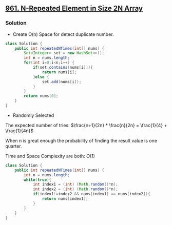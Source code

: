## [961. N-Repeated Element in Size 2N Array](https://leetcode.cn/problems/n-repeated-element-in-size-2n-array/)



### Solution

- Create O(n) Space for detect duplicate number.

```java
class Solution {
    public int repeatedNTimes(int[] nums) {
        Set<Integer> set = new HashSet<>();
        int n = nums.length;
        for(int i=0;i<n;i++) {
            if(set.contains(nums[i])){
                return nums[i];
            }else {
                set.add(nums[i]);
            }
        }
        return nums[0];
    }
}
```

- Randomly Selected

The expected number of tries: $\frac{n+1}{2n} * \frac{n}{2n} = \frac{1}{4} + \frac{1}{4n}$

When n is great enough the probability of finding the result value is one quarter.

Time and Space Complexity are both: $O(1)$

```java
class Solution {
    public int repeatedNTimes(int[] nums) {
        int n = nums.length;
        while(true){
            int index1 = (int) (Math.random()*n);
            int index2 = (int) (Math.random()*n);
            if(index1!=index2 && nums[index1] == nums[index2]){
                return nums[index1];
            }
        }
    }
}
```

